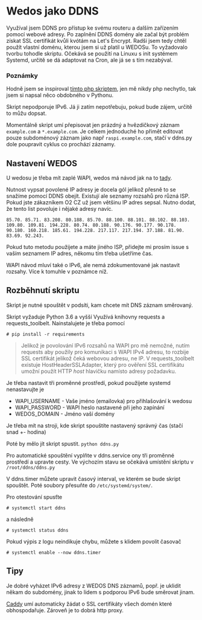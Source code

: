 # Wedos jako DDNS

Využíval jsem DDNS pro přístup ke svému routeru a dalším zařízením pomocí webové adresy. Po zaplnění DDNS domény ale začal být problém získat SSL certifikát kvůli kvótám na Let's Encrypt. Radši jsem tedy chtěl použít vlastní doménu, kterou jsem si už platil u WEDOSu. To vyžadovalo tvorbu tohodle skriptu. Očekává se použití na Linuxu s init systémem Systemd, určitě se dá adaptovat na Cron, ale já se s tím nezabýval.

### Poznámky

Hodně jsem se inspiroval [tímto php skriptem](http://www.abclinuxu.cz/blog/soban/2016/3/ddns-u-wedosu), jen mě nikdy php nechytlo, tak jsem si napsal něco obdobného v Pythonu.

Skript nepodporuje IPv6. Já ji zatím nepotřebuju, pokud bude zájem, určitě to můžu dopsat.

Momentálně skript umí přepisovat jen prázdný a hvězdičkový záznam ```example.com``` a ```*.example.com```. Je celkem jednoduché ho přimět editovat pouze subdoménový záznam jako např ```raspi.example.com```, stačí v ddns.py dole poupravit cyklus co prochází záznamy.

## Nastavení WEDOS
U wedosu je třeba mít zaplé WAPI, wedos má návod jak na to [tady](https://kb.wedos.com/cs/wapi-api-rozhrani/zakladni-informace-wapi-api-rozhrani/wapi-zakladni-informace).


Nutnost vypsat povolené IP adresy je docela gól jelikož přesně to se snažíme pomocí DDNS obejít. Existují ale seznamy rozsahů pro různá ISP. Pokud jste zákazníkem O2 CZ už jsem většinu IP adres sepsal. Nutno dodat, že tento list povoluje i nějaké adresy navíc.

```85.70. 85.71. 83.208. 80.188. 85.70. 88.100. 88.101. 88.102. 88.103. 109.80. 109.81. 194.228. 80.74. 80.188. 90.176. 90.177. 90.178. 90.180. 160.218. 185.61. 194.228. 217.117. 217.194. 37.188. 81.90. 83.69. 92.243.```

Pokud tuto metodu použijete a máte jiného ISP, přidejte mi prosím issue s vaším seznamem IP adres, někomu tím třeba ušetříme čas.

WAPI návod mluví také o IPv6, ale nemá zdokumentované jak nastavit rozsahy. Více k tomuhle v poznámce níž.

## Rozběhnutí skriptu

Skript je nutné spouštět v podsíti, kam chcete mít DNS záznam směrovaný.

Skript vyžaduje Python 3.6 a vyšší
Využívá knihovny requests a requests_toolbelt. Nainstalujete je třeba pomocí

```# pip install -r requirements```
> Jelikož je povolování IPv6 rozsahů na WAPI pro mě nemožné, nutím requests aby použily pro komunikaci s WAPI IPv4 adresu, to rozbije SSL certifikát jelikož čeká webovou adresu, ne IP. V requests_toolbelt existuje HostHeaderSSLAdapter, který pro ověření SSL certifikátu umožní použít HTTP *host* hlavičku namísto adresy požadavku.

Je třeba nastavit tři proměnné prostředí, pokud použijete systemd nenastavujte je
- WAPI_USERNAME - Vaše jméno (emailovka) pro přihlašování k wedosu
- WAPI_PASSWORD - WAPI heslo nastavené při jeho zapínání
- WEDOS_DOMAIN - Jméno vaší domény

Je třeba mít na stroji, kde skript spouštíte nastavený správný čas (stačí snad +- hodina)

Poté by mělo jít skript spustit. ```python ddns.py```

Pro automatické spouštění vyplňte v ddns.service ony tři proměnné prostředí a upravte cesty. Ve výchozím stavu se očekává umístění skriptu v ```/root/ddns/ddns.py```

V ddns.timer můžete upravit časový interval, ve kterém se bude skript spouštět. Poté soubory přesuňte do ```/etc/systemd/system/```.

Pro otestování spusťte

```# systemctl start ddns```

a následně 

```# systemctl status ddns```

Pokud výpis z logu neindikuje chybu, můžete s klidem povolit časovač

```# systemctl enable --now ddns.timer```

## Tipy

Je dobré vyházet IPv6 adresy z WEDOS DNS záznamů, popř. je uklidit někam do subdomény, jinak to lidem s podporou IPv6 bude směrovat jinam.

[Caddy](https://caddyserver.com/docs/automatic-https) umí automaticky žádat o SSL certifikáty všech domén které obhospodařuje. Zároveň je to dobrá http proxy.
